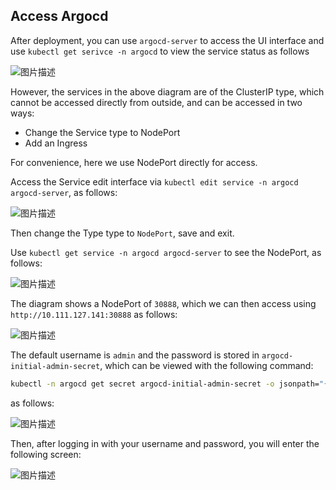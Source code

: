 ## Access Argocd

After deployment, you can use `argocd-server` to access the UI interface and use `kubectl get serivce -n argocd` to view the service status as follows

![图片描述](https://doc.shiyanlou.com/courses/10022/2123746/ddaf6c356afa143536d4135b0fce2133-0/wm)

However, the services in the above diagram are of the ClusterIP type, which cannot be accessed directly from outside, and can be accessed in two ways:

- Change the Service type to NodePort
- Add an Ingress

For convenience, here we use NodePort directly for access.

Access the Service edit interface via `kubectl edit service -n argocd argocd-server`, as follows:

![图片描述](https://doc.shiyanlou.com/courses/10022/2123746/7586d8cb006407d84cddcbd8eece669f-0/wm)

Then change the Type type to `NodePort`, save and exit.

Use `kubectl get service -n argocd argocd-server` to see the NodePort, as follows:

![图片描述](https://doc.shiyanlou.com/courses/10022/2123746/ae623c418026a76778ba50710f33523c-0/wm)

The diagram shows a NodePort of `30888`, which we can then access using `http://10.111.127.141:30888` as follows:

![图片描述](https://doc.shiyanlou.com/courses/10022/2123746/c76918651ee23fd34f7a41d84f108228-0/wm)

The default username is `admin` and the password is stored in `argocd-initial-admin-secret`, which can be viewed with the following command:

```bash
kubectl -n argocd get secret argocd-initial-admin-secret -o jsonpath="{.data.password}" | base64 -d; echo
```

as follows:

![图片描述](https://doc.shiyanlou.com/courses/10022/2123746/6b81ef5dbd40ce0107a87fac525f5a66-0/wm)

Then, after logging in with your username and password, you will enter the following screen:

![图片描述](https://doc.shiyanlou.com/courses/10022/2123746/56213484111f725ab341ad64d1217498-0/wm)
